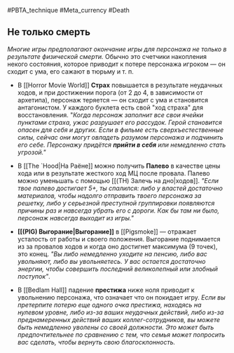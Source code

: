 #PBTA_technique #Meta_currency #Death 
## Не только смерть 
*Многие игры предполагают окончание игры для персонажа не только в результате физической смерти.*
Обычно это счетчики накопления некого состояния, которое приводит к потере персонажа игроком — он сходит с ума, его сажают в тюрьму и т. п.

- В [[Horror Movie World]] **Страх** повышается в результате неудачных ходов, и при достижении порога (от 2 до 4, в зависимости от архетипа), персонаж теряется — он сходит с ума и становится антагонистом. У каждого буклета есть свой "ход страха" для восстановления. 
  "*Когда персонаж заполнит все свои ячейки пунктами страха, ужас разрушает его рассудок. Герой становится опасен для себя и других. Если в фильме есть сверхъестественные силы, сейчас они могут овладеть разумом персонажа и подчинить его себе. Персонажу придётся **прийти в себя** или немедленно стать угрозой."*

- В [[The `Hood|На Раёне]] можно получить **Палево** в качестве цены хода или в результате жесткого ход МЦ после провала. Палево можно уменьшать с помощью [[(TH) Залечь на дно|ходов]]. 
  *"Если твое палево достигает 5+, ты спалился: либо у властей достаточно материалов, чтобы надолго отправить твоего персонажа за решетку, либо у серьезной преступной группировки появляются причины раз и навсегда убрать его с дороги. Как бы там ни было, персонаж навсегда выходит из игры."* 

- **[[(PIG) Выгорание|Выгорание]]** в [[Pigsmoke]] — отражает усталость от работы и своего положения. Выгорание поднимается из за провалов ходов и когда оно достигнет максимума (9 точек), это конец. 
  *"Вы либо немедленно уходите на пенсию, либо вас увольняют, либо вы увольняетесь. У вас остается достаточно энергии, чтобы совершить последний великолепный или злобный поступок"*.

- В [[Bedlam Hall]] падение **престижа** ниже ноля приводит к увольнению персонажа, что означает что он покидает игру.
  *Если вы претерпите потерю еще одного очка престижа, находясь на нулевом уровне, либо из-за ваших неудачных действий, либо из-за преднамеренных действий ваших коллег-сотрудников, вы можете быть немедленно уволены со своей должности. Это может быть предпочтительнее по сравнению с тем, что семья может попросить вас сделать, чтобы вернуть свою благосклонность.*


